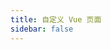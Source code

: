 ```yaml
---
title: 自定义 Vue 页面
sidebar: false
---
```


<style>
/* 在这里添加自定义样式 */
.page .theme-default-content {
  max-width: none;
}
.page-meta {
    display: none;
}
</style>
<!-- src="https://cdn.jsdelivr.net/npm/jsmind@0.6.4/es6/jsmind.js" -->
<!-- <script type="module">
  import jsMind from "jsmind"

</script> -->


<ClientOnly>
  <Math/>
</ClientOnly>